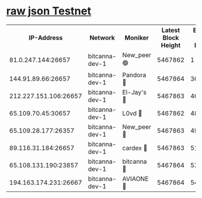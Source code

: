 [raw json Testnet](https://rpc-check.bcat.stavr.tech/bcat/rpc-bcat-result.json)
=


<table><tr><th>IP-Address</th><th>Network</th><th>Moniker</th><th>Latest Block Height</th><th>Earliest Block Height</th><th>Catching Up</th><th>Tx Index</th><th>Voting Power</th><th>Scan Time</th></tr><tr><td>81.0.247.144:26657</td><td>bitcanna-dev-1</td><td>New_peer 🟢</td><td>5467862</td><td>1</td><td>False</td><td>on</td><td>0</td><td>2023-12-12T03:06:49.386761063UTC</td></tr><tr><td>144.91.89.66:26657</td><td>bitcanna-dev-1</td><td>Pandora 🔴</td><td>5467864</td><td>3675711</td><td>False</td><td>on</td><td>2096387</td><td>2023-12-12T03:06:59.510197222UTC</td></tr><tr><td>212.227.151.106:26657</td><td>bitcanna-dev-1</td><td>El-Jay's 🔴</td><td>5467863</td><td>4670391</td><td>False</td><td>on</td><td>2240570</td><td>2023-12-12T03:06:56.155980159UTC</td></tr><tr><td>65.109.70.45:30657</td><td>bitcanna-dev-1</td><td>L0vd 🔴</td><td>5467862</td><td>4828155</td><td>False</td><td>on</td><td>7920</td><td>2023-12-12T03:06:49.726429943UTC</td></tr><tr><td>65.109.28.177:26357</td><td>bitcanna-dev-1</td><td>New_peer 🔴</td><td>5467863</td><td>4952911</td><td>False</td><td>on</td><td>2237067</td><td>2023-12-12T03:06:56.790586290UTC</td></tr><tr><td>89.116.31.184:26657</td><td>bitcanna-dev-1</td><td>cardex 🔴</td><td>5467863</td><td>5185001</td><td>False</td><td>on</td><td>1</td><td>2023-12-12T03:06:56.464256406UTC</td></tr><tr><td>65.108.131.190:23857</td><td>bitcanna-dev-1</td><td>bitcanna 🔴</td><td>5467864</td><td>5367863</td><td>False</td><td>off</td><td>82368</td><td>2023-12-12T03:06:57.097941469UTC</td></tr><tr><td>194.163.174.231:26667</td><td>bitcanna-dev-1</td><td>AVIAONE 🔴</td><td>5467864</td><td>5465281</td><td>False</td><td>on</td><td>1949865</td><td>2023-12-12T03:07:01.936400484UTC</td></tr></table>